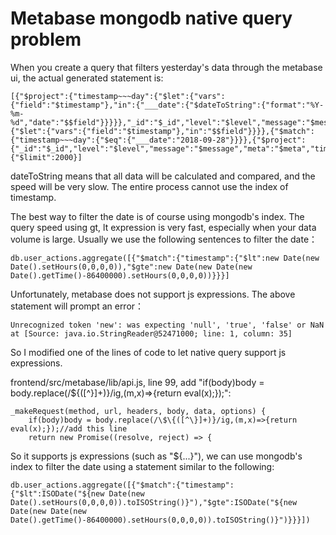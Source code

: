 # Metabase mongodb native query problem
When you create a query that filters yesterday's data through the metabase ui, the actual generated statement is:
```
[{"$project":{"timestamp~~~day":{"$let":{"vars":{"field":"$timestamp"},"in":{"___date":{"$dateToString":{"format":"%Y-%m-%d","date":"$$field"}}}}},"_id":"$_id","level":"$level","message":"$message","meta":"$meta","timestamp~~~default":{"$let":{"vars":{"field":"$timestamp"},"in":"$$field"}}}},{"$match":{"timestamp~~~day":{"$eq":{"___date":"2018-09-28"}}}},{"$project":{"_id":"$_id","level":"$level","message":"$message","meta":"$meta","timestamp~~~default":"$timestamp~~~default"}},{"$limit":2000}]
```
dateToString means that all data will be calculated and compared, and the speed will be very slow. The entire process cannot use the index of timestamp.

The best way to filter the date is of course using mongodb's index. The query speed using gt, lt expression is very fast, especially when your data volume is large.
Usually we use the following sentences to filter the date：
```
db.user_actions.aggregate([{"$match":{"timestamp":{"$lt":new Date(new Date().setHours(0,0,0,0)),"$gte":new Date(new Date(new Date().getTime()-86400000).setHours(0,0,0,0))}}}]
```

Unfortunately, metabase does not support js expressions. The above statement will prompt an error：
```
Unrecognized token 'new': was expecting 'null', 'true', 'false' or NaN at [Source: java.io.StringReader@52471000; line: 1, column: 35]
```

So I modified one of the lines of code to let native query support js expressions.

frontend/src/metabase/lib/api.js, line 99, add "if(body)body = body.replace(/\$\{([^\}]+)}/ig,(m,x)=>{return eval(x);});":
```
_makeRequest(method, url, headers, body, data, options) {
    if(body)body = body.replace(/\$\{([^\}]+)}/ig,(m,x)=>{return eval(x);});//add this line
    return new Promise((resolve, reject) => {
```
So it supports js expressions (such as "${...}"), we can use mongodb's index to filter the date using a statement similar to the following:
```
db.user_actions.aggregate([{"$match":{"timestamp":{"$lt":ISODate("${new Date(new Date().setHours(0,0,0,0)).toISOString()}"),"$gte":ISODate("${new Date(new Date(new Date().getTime()-86400000).setHours(0,0,0,0)).toISOString()}")}}}])
```
